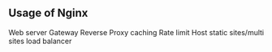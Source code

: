 ## Usage of Nginx
Web server
Gateway
Reverse Proxy
caching
Rate limit
Host static sites/multi sites
load balancer
